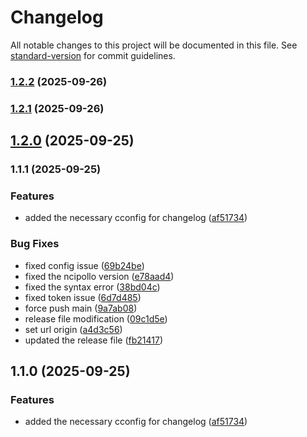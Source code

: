 # Changelog

All notable changes to this project will be documented in this file. See [standard-version](https://github.com/conventional-changelog/standard-version) for commit guidelines.

### [1.2.2](https://github.com/udaykiran21/changelog-test/compare/v1.2.1...v1.2.2) (2025-09-26)

### [1.2.1](https://github.com/udaykiran21/changelog-test/compare/v1.2.0...v1.2.1) (2025-09-26)

## [1.2.0](https://github.com/udaykiran21/changelog-test/compare/v1.1.1...v1.2.0) (2025-09-25)

### 1.1.1 (2025-09-25)


### Features

* added the necessary cconfig for changelog ([af51734](https://github.com/udaykiran21/changelog-test/commit/af517349397c1518083f016d67aa4884464cef61))


### Bug Fixes

* fixed config issue ([69b24be](https://github.com/udaykiran21/changelog-test/commit/69b24be683d73712b5706d85ae55564d5aadf1ed))
* fixed the ncipollo version ([e78aad4](https://github.com/udaykiran21/changelog-test/commit/e78aad467219312133bf9faf2a8f50aa875002b0))
* fixed the syntax error ([38bd04c](https://github.com/udaykiran21/changelog-test/commit/38bd04cf80520a112312ddf4ee9ef40b397f49d1))
* fixed token issue ([6d7d485](https://github.com/udaykiran21/changelog-test/commit/6d7d48594941633f4c9b1bdf25eaa7fc25a947fd))
* force push main ([9a7ab08](https://github.com/udaykiran21/changelog-test/commit/9a7ab0821665c5383c363f779d915e3269a99bc7))
* release file modification ([09c1d5e](https://github.com/udaykiran21/changelog-test/commit/09c1d5eb63fc6d3bc723f4a39241247d60a6edf3))
* set url origin ([a4d3c56](https://github.com/udaykiran21/changelog-test/commit/a4d3c56a6459f2107a9cdf9cb52d6db4ed8e3e81))
* updated the release file ([fb21417](https://github.com/udaykiran21/changelog-test/commit/fb21417a481e29070b9233d8837f6c91784fedad))

## 1.1.0 (2025-09-25)


### Features

* added the necessary cconfig for changelog ([af51734](https://github.com/udaykiran21/changelog-test/commit/af517349397c1518083f016d67aa4884464cef61))
